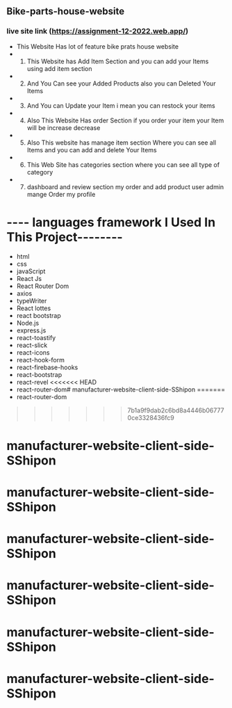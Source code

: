  ## Bike-parts-house-website
### live site link (https://assignment-12-2022.web.app/)
* This Website Has lot of feature bike prats house website  
* 1. This Website has Add Item Section and you can add your Items using add item section
* 2. And You Can see your Added Products also you can Deleted Your Items 
* 3. And You can Update your Item i mean you can restock your items 
* 4. Also This Website Has order Section if you order your item your Item will be increase decrease 
* 5. Also This website has manage item section Where you can see all Items and you can add and delete Your Items
* 6. This Web Site has categories section where you can see all type of category
* 7. dashboard and review section my order and add product user admin mange Order my profile 
# ---- languages  framework I Used In This Project--------
* html
* css
* javaScript
* React Js 
* React Router Dom
* axios 
* typeWriter
* React lottes
* react bootstrap
* Node.js
* express.js
* react-toastify 
* react-slick 
* react-icons 
* react-hook-form 
* react-firebase-hooks 
* react-bootstrap
* react-revel
<<<<<<< HEAD
* react-router-dom# manufacturer-website-client-side-SShipon
=======
* react-router-dom
>>>>>>> 7b1a9f9dab2c6bd8a4446b067770ce3328436fc9
# manufacturer-website-client-side-SShipon
# manufacturer-website-client-side-SShipon
# manufacturer-website-client-side-SShipon
# manufacturer-website-client-side-SShipon
# manufacturer-website-client-side-SShipon
# manufacturer-website-client-side-SShipon
